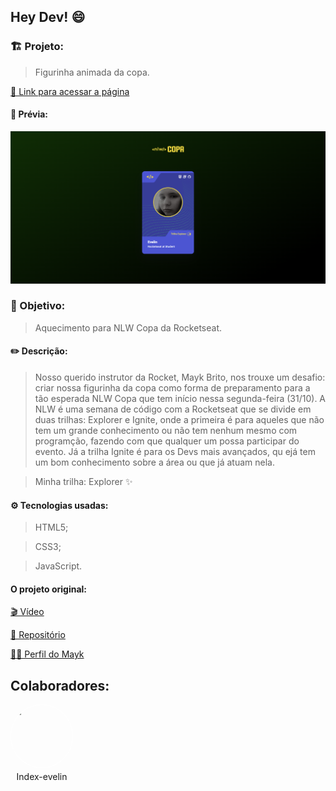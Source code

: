 ## Hey Dev! 😄

### 🏗️ Projeto:

> Figurinha animada da copa.

[🔗 Link para acessar a página](https://index-evelin.github.io/nlw-copa-figurinha/)

#### 🎃 Prévia:

![Figurinha](./assets/cardNLWCopa.png)

### 🎯 Objetivo:

> Aquecimento para NLW Copa da Rocketseat.

#### ✏️ Descrição:

> Nosso querido instrutor da Rocket, Mayk Brito, nos trouxe um desafio: criar nossa figurinha da copa como forma de preparamento para a tão esperada NLW Copa que tem início nessa segunda-feira (31/10). A NLW é uma semana de código com a Rocketseat que se divide em duas trilhas: Explorer e Ignite, onde a primeira é para aqueles que não tem um grande conhecimento ou não tem nenhum mesmo com programção, fazendo com que qualquer um possa participar do evento. Já a trilha Ignite é para os Devs mais avançados, qu ejá tem um bom conhecimento sobre a área ou que já atuam nela.

> Minha trilha: Explorer ✨

#### ⚙️ Tecnologias usadas:

> HTML5;

> CSS3;

> JavaScript.

#### O projeto original:

[🎬 Vídeo](https://youtu.be/sswJisbD2CY)

[📂 Repositório](https://github.com/maykbrito/nlw-copa-card)

[👨‍💻 Perfil do Mayk](https://github.com/maykbrito)

## Colaboradores:

<div style="width: 100px;
    display: flex;
    flex-direction: column;
    text-align: center;
    gap: 5px">
    <img src="https://github.com/index-evelin.png" style="height: 100px;
    border: solid white 1px;
    border-radius: 50%;">
    <span>Index-evelin</span>
</div>